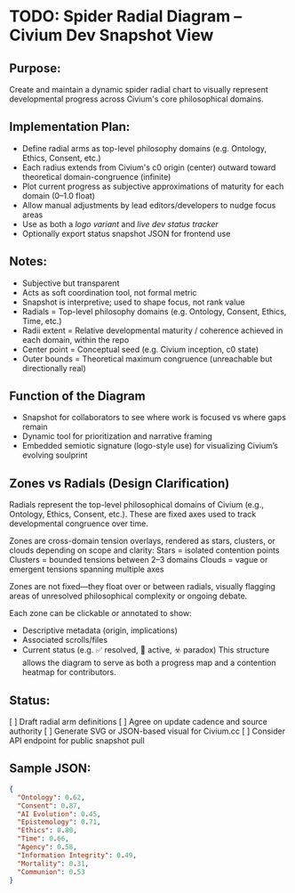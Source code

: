 # TODO: Spider Radial Diagram – Civium Dev Snapshot View

## Purpose:
Create and maintain a dynamic spider radial chart to visually represent developmental progress across Civium's core philosophical domains.

## Implementation Plan:
- Define radial arms as top-level philosophy domains (e.g. Ontology, Ethics, Consent, etc.)
- Each radius extends from Civium's c0 origin (center) outward toward theoretical domain-congruence (infinite)
- Plot current progress as subjective approximations of maturity for each domain (0–1.0 float)
- Allow manual adjustments by lead editors/developers to nudge focus areas
- Use as both a *logo variant* and *live dev status tracker*
- Optionally export status snapshot JSON for frontend use

## Notes:
- Subjective but transparent
- Acts as soft coordination tool, not formal metric
- Snapshot is interpretive; used to shape focus, not rank value
- Radials = Top-level philosophy domains (e.g. Ontology, Consent, Ethics, Time, etc.)
- Radii extent = Relative developmental maturity / coherence achieved in each domain, within the repo
- Center point = Conceptual seed (e.g. Civium inception, c0 state)
- Outer bounds = Theoretical maximum congruence (unreachable but directionally real)

## Function of the Diagram
- Snapshot for collaborators to see where work is focused vs where gaps remain
- Dynamic tool for prioritization and narrative framing
- Embedded semiotic signature (logo-style use) for visualizing Civium’s evolving soulprint

## Zones vs Radials (Design Clarification)
Radials represent the top-level philosophical domains of Civium (e.g., Ontology, Ethics, Consent, etc.). These are fixed axes used to track developmental congruence over time.

Zones are cross-domain tension overlays, rendered as stars, clusters, or clouds depending on scope and clarity:
Stars = isolated contention points
Clusters = bounded tensions between 2–3 domains
Clouds = vague or emergent tensions spanning multiple axes

Zones are not fixed—they float over or between radials, visually flagging areas of unresolved philosophical complexity or ongoing debate.

Each zone can be clickable or annotated to show:
- Descriptive metadata (origin, implications)
- Associated scrolls/files
- Current status (e.g. ✅ resolved, 🔁 active, ☣️ paradox)
This structure allows the diagram to serve as both a progress map and a contention heatmap for contributors.

## Status:
[ ] Draft radial arm definitions
[ ] Agree on update cadence and source authority
[ ] Generate SVG or JSON-based visual for Civium.cc
[ ] Consider API endpoint for public snapshot pull

## Sample JSON:
```json
{
  "Ontology": 0.62,
  "Consent": 0.87,
  "AI Evolution": 0.45,
  "Epistemology": 0.71,
  "Ethics": 0.80,
  "Time": 0.66,
  "Agency": 0.58,
  "Information Integrity": 0.49,
  "Mortality": 0.31,
  "Communion": 0.53
}
